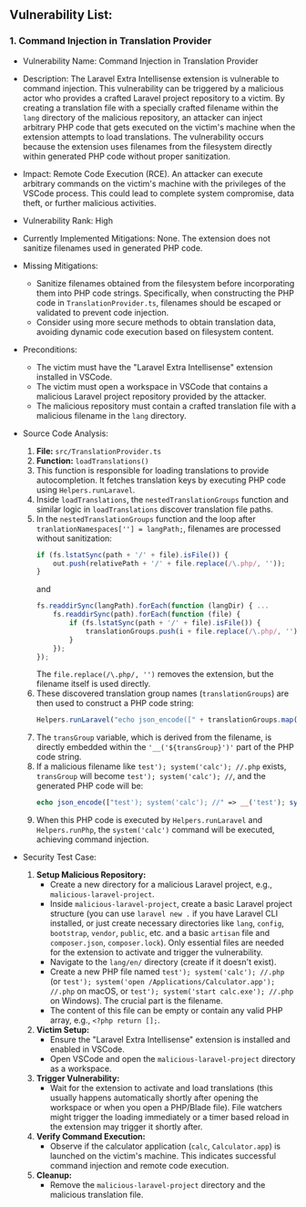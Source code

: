 ## Vulnerability List:

### 1. Command Injection in Translation Provider

* Vulnerability Name: Command Injection in Translation Provider
* Description: The Laravel Extra Intellisense extension is vulnerable to command injection. This vulnerability can be triggered by a malicious actor who provides a crafted Laravel project repository to a victim. By creating a translation file with a specially crafted filename within the `lang` directory of the malicious repository, an attacker can inject arbitrary PHP code that gets executed on the victim's machine when the extension attempts to load translations. The vulnerability occurs because the extension uses filenames from the filesystem directly within generated PHP code without proper sanitization.
* Impact: Remote Code Execution (RCE). An attacker can execute arbitrary commands on the victim's machine with the privileges of the VSCode process. This could lead to complete system compromise, data theft, or further malicious activities.
* Vulnerability Rank: High
* Currently Implemented Mitigations: None. The extension does not sanitize filenames used in generated PHP code.
* Missing Mitigations:
    - Sanitize filenames obtained from the filesystem before incorporating them into PHP code strings. Specifically, when constructing the PHP code in `TranslationProvider.ts`, filenames should be escaped or validated to prevent code injection.
    - Consider using more secure methods to obtain translation data, avoiding dynamic code execution based on filesystem content.
* Preconditions:
    - The victim must have the "Laravel Extra Intellisense" extension installed in VSCode.
    - The victim must open a workspace in VSCode that contains a malicious Laravel project repository provided by the attacker.
    - The malicious repository must contain a crafted translation file with a malicious filename in the `lang` directory.
* Source Code Analysis:

    1. **File:** `src/TranslationProvider.ts`
    2. **Function:** `loadTranslations()`
    3. This function is responsible for loading translations to provide autocompletion. It fetches translation keys by executing PHP code using `Helpers.runLaravel`.
    4. Inside `loadTranslations`, the `nestedTranslationGroups` function and similar logic in `loadTranslations` discover translation file paths.
    5. In the `nestedTranslationGroups` function and the loop after `tranlationNamespaces[''] = langPath;`, filenames are processed without sanitization:
       ```typescript
       if (fs.lstatSync(path + '/' + file).isFile()) {
           out.push(relativePath + '/' + file.replace(/\.php/, ''));
       }
       ```
       and
       ```typescript
       fs.readdirSync(langPath).forEach(function (langDir) { ...
           fs.readdirSync(path).forEach(function (file) {
               if (fs.lstatSync(path + '/' + file).isFile()) {
                   translationGroups.push(i + file.replace(/\.php/, ''));
               }
           });
       });
       ```
       The `file.replace(/\.php/, '')` removes the extension, but the filename itself is used directly.
    6. These discovered translation group names (`translationGroups`) are then used to construct a PHP code string:
       ```typescript
       Helpers.runLaravel("echo json_encode([" + translationGroups.map((transGroup: string) => "'" + transGroup + "' => __('" + transGroup + "')").join(",") + "]);", "Translations inside namespaces")
       ```
    7. The `transGroup` variable, which is derived from the filename, is directly embedded within the `'__('${transGroup}')'` part of the PHP code string.
    8. If a malicious filename like `test'); system('calc'); //.php` exists, `transGroup` will become `test'); system('calc'); //`, and the generated PHP code will be:
       ```php
       echo json_encode(["test'); system('calc'); //" => __('test'); system('calc'); //')]);
       ```
    9. When this PHP code is executed by `Helpers.runLaravel` and `Helpers.runPhp`, the `system('calc')` command will be executed, achieving command injection.

* Security Test Case:

    1. **Setup Malicious Repository:**
        - Create a new directory for a malicious Laravel project, e.g., `malicious-laravel-project`.
        - Inside `malicious-laravel-project`, create a basic Laravel project structure (you can use `laravel new .` if you have Laravel CLI installed, or just create necessary directories like `lang`, `config`, `bootstrap`, `vendor`, `public`, etc. and a basic `artisan` file and `composer.json`, `composer.lock`). Only essential files are needed for the extension to activate and trigger the vulnerability.
        - Navigate to the `lang/en/` directory (create if it doesn't exist).
        - Create a new PHP file named `test'); system('calc'); //.php` (or `test'); system('open /Applications/Calculator.app'); //.php` on macOS, or `test'); system('start calc.exe'); //.php` on Windows). The crucial part is the filename.
        - The content of this file can be empty or contain any valid PHP array, e.g., `<?php return [];`.
    2. **Victim Setup:**
        - Ensure the "Laravel Extra Intellisense" extension is installed and enabled in VSCode.
        - Open VSCode and open the `malicious-laravel-project` directory as a workspace.
    3. **Trigger Vulnerability:**
        - Wait for the extension to activate and load translations (this usually happens automatically shortly after opening the workspace or when you open a PHP/Blade file). File watchers might trigger the loading immediately or a timer based reload in the extension may trigger it shortly after.
    4. **Verify Command Execution:**
        - Observe if the calculator application (`calc`, `Calculator.app`) is launched on the victim's machine. This indicates successful command injection and remote code execution.
    5. **Cleanup:**
        - Remove the `malicious-laravel-project` directory and the malicious translation file.
